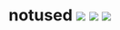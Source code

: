# notused [![](https://img.shields.io/npm/v/notused.svg)](https://www.npmjs.com/package/notused) [![](https://travis-ci.org/g-harel/notused.svg?branch=master)](https://travis-ci.org/g-harel/notused) [![](https://img.shields.io/npm/types/notused.svg)](https://github.com/g-harel/notused)

<!--

verbose logs (immutable checker id for grep)
comments
tests
translate report
cli + flags

okwolo regexp exec reset

 -->
